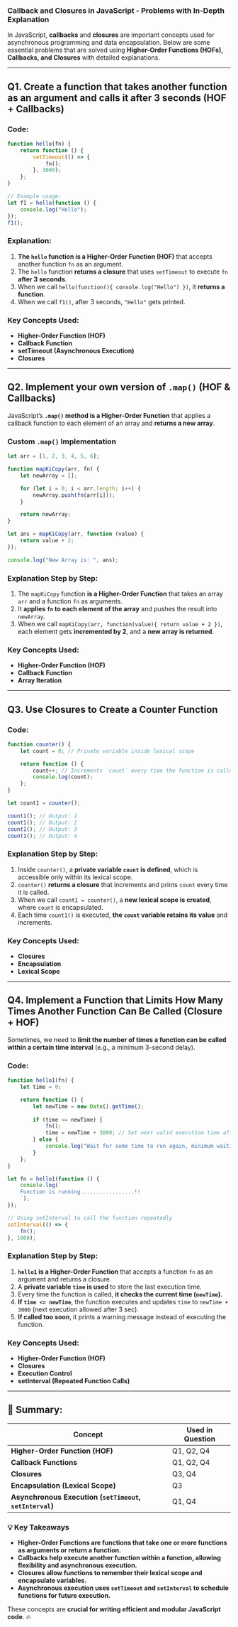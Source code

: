 ### **Callback and Closures in JavaScript - Problems with In-Depth Explanation**  

In JavaScript, **callbacks** and **closures** are important concepts used for asynchronous programming and data encapsulation. Below are some essential problems that are solved using **Higher-Order Functions (HOFs), Callbacks, and Closures** with detailed explanations.  

---

## **Q1. Create a function that takes another function as an argument and calls it after 3 seconds (HOF + Callbacks)**  

### **Code:**
```js
function hello(fn) {
    return function () {
        setTimeout(() => {
            fn();
        }, 3000);
    };
}

// Example usage:
let f1 = hello(function () {
    console.log("Hello");
});
f1();
```
### **Explanation:**  
1. **The `hello` function is a Higher-Order Function (HOF)** that accepts another function `fn` as an argument.  
2. The `hello` function **returns a closure** that uses `setTimeout` to execute `fn` **after 3 seconds**.  
3. When we call `hello(function(){ console.log("Hello") })`, it **returns a function**.  
4. When we call `f1()`, after 3 seconds, `"Hello"` gets printed.  

### **Key Concepts Used:**
- **Higher-Order Function (HOF)**
- **Callback Function**
- **setTimeout (Asynchronous Execution)**
- **Closures**

---

## **Q2. Implement your own version of `.map()` (HOF & Callbacks)**  
JavaScript’s **`.map()` method is a Higher-Order Function** that applies a callback function to each element of an array and **returns a new array**.  

### **Custom `.map()` Implementation**
```js
let arr = [1, 2, 3, 4, 5, 6];

function mapKiCopy(arr, fn) {
    let newArray = [];

    for (let i = 0; i < arr.length; i++) {
        newArray.push(fn(arr[i]));
    }

    return newArray;
}

let ans = mapKiCopy(arr, function (value) {
    return value + 2;
});

console.log("New Array is: ", ans);
```

### **Explanation Step by Step:**  
1. The `mapKiCopy` function **is a Higher-Order Function** that takes an array `arr` and a function `fn` as arguments.  
2. It **applies `fn` to each element of the array** and pushes the result into `newArray`.  
3. When we call `mapKiCopy(arr, function(value){ return value + 2 })`, each element gets **incremented by 2**, and a **new array is returned**.  

### **Key Concepts Used:**
- **Higher-Order Function (HOF)**
- **Callback Function**
- **Array Iteration**

---

## **Q3. Use Closures to Create a Counter Function**  

### **Code:**
```js
function counter() {
    let count = 0; // Private variable inside lexical scope

    return function () {
        count++; // Increments `count` every time the function is called
        console.log(count);
    };
}

let count1 = counter();

count1(); // Output: 1
count1(); // Output: 2
count1(); // Output: 3
count1(); // Output: 4
```

### **Explanation Step by Step:**  
1. Inside `counter()`, a **private variable `count` is defined**, which is accessible only within its lexical scope.  
2. `counter()` **returns a closure** that increments and prints `count` every time it is called.  
3. When we call `count1 = counter()`, a **new lexical scope is created**, where `count` is encapsulated.  
4. Each time `count1()` is executed, **the `count` variable retains its value** and increments.  

### **Key Concepts Used:**
- **Closures**
- **Encapsulation**
- **Lexical Scope**

---

## **Q4. Implement a Function that Limits How Many Times Another Function Can Be Called (Closure + HOF)**  

Sometimes, we need to **limit the number of times a function can be called within a certain time interval** (e.g., a minimum 3-second delay).  

### **Code:**
```js
function hello1(fn) {
    let time = 0;

    return function () {
        let newTime = new Date().getTime();
        
        if (time <= newTime) {
            fn();
            time = newTime + 3000; // Set next valid execution time after 3 seconds
        } else {
            console.log("Wait for some time to run again, minimum waiting time 3 seconds.");
        }
    };
}

let fn = hello1(function () {
    console.log(`
    Function is running.................!!
    `);
});

// Using setInterval to call the function repeatedly
setInterval(() => {
    fn();
}, 1000);
```

### **Explanation Step by Step:**  
1. **`hello1` is a Higher-Order Function** that accepts a function `fn` as an argument and returns a closure.  
2. A **private variable `time` is used** to store the last execution time.  
3. Every time the function is called, **it checks the current time (`newTime`).**  
4. **If `time <= newTime`**, the function executes and updates `time` to `newTime + 3000` (next execution allowed after 3 sec).  
5. **If called too soon**, it prints a warning message instead of executing the function.  

### **Key Concepts Used:**
- **Higher-Order Function (HOF)**
- **Closures**
- **Execution Control**
- **setInterval (Repeated Function Calls)**

---

## **📌 Summary:**
| **Concept** | **Used in Question** |
|------------|------------------|
| **Higher-Order Function (HOF)** | Q1, Q2, Q4 |
| **Callback Functions** | Q1, Q2, Q4 |
| **Closures** | Q3, Q4 |
| **Encapsulation (Lexical Scope)** | Q3 |
| **Asynchronous Execution (`setTimeout`, `setInterval`)** | Q1, Q4 |

### **💡 Key Takeaways**
- **Higher-Order Functions are functions that take one or more functions as arguments or return a function.**  
- **Callbacks help execute another function within a function, allowing flexibility and asynchronous execution.**  
- **Closures allow functions to remember their lexical scope and encapsulate variables.**  
- **Asynchronous execution uses `setTimeout` and `setInterval` to schedule functions for future execution.**  

These concepts are **crucial for writing efficient and modular JavaScript code**. 🔥